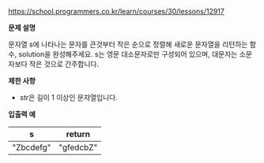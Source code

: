 https://school.programmers.co.kr/learn/courses/30/lessons/12917

**문제 설명**

문자열 s에 나타나는 문자를 큰것부터 작은 순으로 정렬해 새로운 문자열을 리턴하는 함수, solution을 완성해주세요.
s는 영문 대소문자로만 구성되어 있으며, 대문자는 소문자보다 작은 것으로 간주합니다.

**제한 사항**

- str은 길이 1 이상인 문자열입니다.

**입출력 예**

| s         | 	return    |
|-----------|------------|
| "Zbcdefg" | 	"gfedcbZ" |
